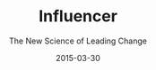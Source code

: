 ---
date: 2015-03-30
dateYear: 2015
isbn: 9780071808873
title: Influencer
subtitle: The New Science of Leading Change
description: "CHANGE YOUR COMPANY. CHANGE THE LIVES OF OTHERS. CHANGE THE WORLD. An INFLUENCER leads change. An INFLUENCER replaces bad behaviors with powerful new skills. An INFLUENCER makes things happen. This is what it takes to be an INFLUENCER. Whether you're a CEO, a parent, or merely a person who wants to make a difference, you probably wish you had more influence with the people in your life. But most of us stop trying to make change happen because we believe it is too difficult, if not impossible. We learn to cope rather than learning to influence. From the bestselling authors who taught the world how to have Crucial Conversations comes the new edition of Influencer, a thought-provoking book that combines the remarkable insights of behavioral scientists and business leaders with the astonishing stories of high-powered influencers from all walks of life. You'll be taught each and every step of the influence process—including robust strategies for making change inevitable in your personal life, your business, and your world. You'll learn how to: Identify high-leverage behaviors that lead to rapid and profound change Apply strategies for changing both thoughts and actions Marshal six sources of influence to make change inevitable Influencer takes you on a fascinating journey from San Francisco to Thailand to South Africa, where you'll see how seemingly 'insignificant' people are making incredibly significant improvements in solving problems others would think impossible. You'll learn how savvy folks make change not only achievable and sustainable, but inevitable. You'll discover breakthrough ways of changing the key behaviors that lead to greater safety, productivity, quality, and customer service. No matter who you are or what you do, you'll never learn a more valuable or important set of principles and skills. Once you tap into the power of influence, you can reach out and help others work smarter, grow faster, live, look, and feel better--and even save lives. The sky is the limit . . . for an Influencer."
cover: cover-influencer.jpeg
coverGoogle: https://books.google.com/books/content?id=u9ARS3k1uvEC&printsec=frontcover&img=1&zoom=1&edge=curl&source=gbs_api
pageCount: 320
authors:
- Joseph Grenny
- Kerry Patterson
- David Maxfield
- Ron McMillan
- Al Switzler
publishers: McGraw Hill Professional
published: 2013-05-17
publishedYear: 2013
shelves:
- non-fiction
portfolioFeature: true
---